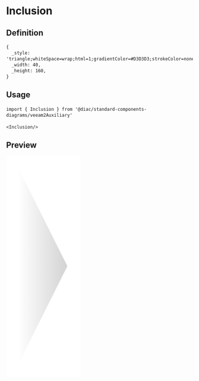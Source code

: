 # Inclusion

## Definition

```
{
  _style: 'triangle;whiteSpace=wrap;html=1;gradientColor=#D3D3D3;strokeColor=none;gradientDirection=east;',
  _width: 40,
  _height: 160,
}
```

## Usage

```
import { Inclusion } from '@diac/standard-components-diagrams/veeam2Auxiliary'

<Inclusion/>
```

## Preview

<img src="./inclusion.png" width="200"/>
